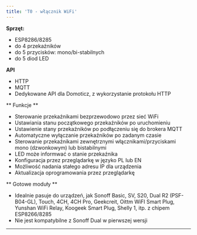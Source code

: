 ```yaml
---
title: 'T0 - włącznik WiFi'
---
```


**Sprzęt:**
* ESP8286/8285
* do 4 przekaźników
* do 5 przycisków: mono/bi-stabilnych
* do 5 diod LED

**API**
* HTTP
* MQTT
* Dedykowane API dla Domoticz, z wykorzystanie protokołu HTTP

** Funkcje **
* Sterowanie przekaźnikami bezprzewodowo przez sieć WiFi 
* Ustawiania stanu początkowego przekaźników po uruchomieniu
* Ustawienie stany przekaźników po podłączeniu się do brokera MQTT
* Automatyczne wyłączanie przekaźników po zadanym czasie
* Sterowanie przekaźnikami zewnętrznymi włącznikami/przyciskami mono (dzwonkowym) lub bistabilnymi
* LED może informwać o stanie przekaźnika
* Konfiguracja przez przeglądarkę w języko PL lub EN
* Możliwość nadania stałego adresu IP dla urządzenia
* Aktualizacja oprogramowania przez przeglądarkę

** Gotowe moduły **
* Idealnie pasuje do urządzeń, jak Sonoff Basic, SV, S20, Dual R2 (PSF-B04-GL), Touch, 4CH, 4CH Pro, Geekcreit, Oittm WiFI Smart Plug, Yunshan WiFi Relay, Koogeek Smart Plug, Shelly 1,  itp. z chipem ESP8266/8285
* Nie jest kompatybilne z Sonoff Dual w pierwszej wersji



---